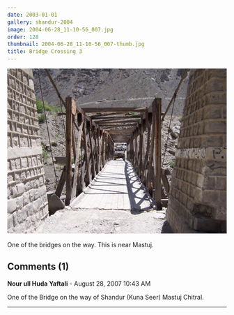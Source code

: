 ```yaml
---
date: 2003-01-01
gallery: shandur-2004
image: 2004-06-28_11-10-56_007.jpg
order: 128
thumbnail: 2004-06-28_11-10-56_007-thumb.jpg
title: Bridge Crossing 3
---
```


![Bridge Crossing 3](./2004-06-28_11-10-56_007.jpg)

One of the bridges on the way. This is near Mastuj.

<div id="comments">

## Comments (1)

**Nour ull Huda Yaftali** - August 28, 2007 10:43 AM

One of the Bridge on the way of Shandur (Kuna Seer) Mastuj Chitral.

---

</div>